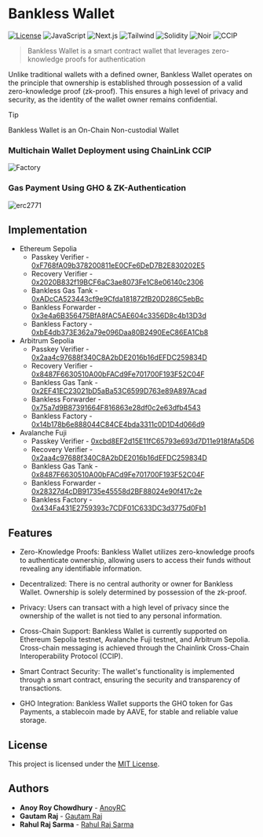 # Bankless Wallet

[![License](https://img.shields.io/badge/license-MIT-blue.svg)](LICENSE)
![JavaScript](https://img.shields.io/badge/Javascript-yellow)
![Next.js](https://img.shields.io/badge/Next.js-gray)
![Tailwind](https://img.shields.io/badge/Tailwind-blue)
![Solidity](https://img.shields.io/badge/Solidity-black)
![Noir](https://img.shields.io/badge/Noir-gray)
![CCIP](https://img.shields.io/badge/CCIP-blue)

> Bankless Wallet is a smart contract wallet that leverages zero-knowledge proofs for authentication

Unlike traditional wallets with a defined owner, Bankless Wallet operates on the principle that ownership is established through possession of a valid zero-knowledge proof (zk-proof). This ensures a high level of privacy and security, as the identity of the wallet owner remains confidential.

> [!TIP]  
> Bankless Wallet is an On-Chain Non-custodial Wallet

### Multichain Wallet Deployment using ChainLink CCIP

![Factory](https://github.com/Muziris-Labs/Valerium_GHO/assets/38689344/f1d61da5-9d39-4c60-8b02-78f56fc66ff9)

### Gas Payment Using GHO & ZK-Authentication

![erc2771](https://github.com/Muziris-Labs/Valerium_GHO/assets/38689344/ef7204f9-5105-4c61-84d4-1ee4a797792d)

## Implementation

- Ethereum Sepolia
  - Passkey Verifier - [0xF768fA09b378200811eE0CFe6DeD7B2E830202E5](https://sepolia.etherscan.io/address/0xF768fA09b378200811eE0CFe6DeD7B2E830202E5#code)
  - Recovery Verifier - [0x2020B832f19BCF6aC3ae8073Fe1C8e06140c2306](https://sepolia.etherscan.io/address/0x2020B832f19BCF6aC3ae8073Fe1C8e06140c2306#code)
  - Bankless Gas Tank - [0xADcCA523443cf9e9Cfda181872fB20D286C5ebBc](https://sepolia.etherscan.io/address/0xADcCA523443cf9e9Cfda181872fB20D286C5ebBc#code)
  - Bankless Forwarder - [0x3e4a6B356475BfA8fAC5AE604c3356D8c4b13D3d](https://sepolia.etherscan.io/address/0x3e4a6B356475BfA8fAC5AE604c3356D8c4b13D3d#code)
  - Bankless Factory - [0xbE4db373E362a79e096Daa80B2490EeC86EA1Cb8](https://sepolia.etherscan.io/address/0xbE4db373E362a79e096Daa80B2490EeC86EA1Cb8#code)
- Arbitrum Sepolia
  - Passkey Verifier - [0x2aa4c97688f340C8A2bDE2016b16dEFDC259834D](https://sepolia.arbiscan.io/address/0x2aa4c97688f340C8A2bDE2016b16dEFDC259834D#code)
  - Recovery Verifier - [0x8487F6630510A00bFACd9Fe701700F193F52C04F](https://sepolia.arbiscan.io/address/0x8487f6630510a00bfacd9fe701700f193f52c04f#code)
  - Bankless Gas Tank - [0x2EF41EC23021bD5aBa53C6599D763e89A897Acad](https://sepolia.arbiscan.io/address/0x2EF41EC23021bD5aBa53C6599D763e89A897Acad#code)
  - Bankless Forwarder - [0x75a7d9B87391664F816863e28df0c2e63dfb4543](https://sepolia.arbiscan.io/address/0x75a7d9B87391664F816863e28df0c2e63dfb4543#code)
  - Bankless Factory - [0x14b178b6e888044C84CE4bda3311c0D1D4d066d9](https://sepolia.arbiscan.io/address/0x14b178b6e888044C84CE4bda3311c0D1D4d066d9#code)
- Avalanche Fuji
  - Passkey Verifier - [0xcbd8EF2d15E11fC65793e693d7D11e918fAfa5D6](https://43113.testnet.snowtrace.io/address/0xcbd8EF2d15E11fC65793e693d7D11e918fAfa5D6/contract/43113/code)
  - Recovery Verifier - [0x2aa4c97688f340C8A2bDE2016b16dEFDC259834D](https://43113.testnet.snowtrace.io/address/0x2aa4c97688f340C8A2bDE2016b16dEFDC259834D/contract/43113/code)
  - Bankless Gas Tank - [0x8487F6630510A00bFACd9Fe701700F193F52C04F](https://43113.testnet.snowtrace.io/address/0x8487F6630510A00bFACd9Fe701700F193F52C04F/contract/43113/code)
  - Bankless Forwarder - [0x28327d4cDB91735e45558d2BF88024e90f417c2e](https://43113.testnet.snowtrace.io/address/0x28327d4cDB91735e45558d2BF88024e90f417c2e/contract/43113/code)
  - Bankless Factory - [0x434Fa431E2759393c7CDF01C633DC3d3775d0Fb1](https://43113.testnet.snowtrace.io/address/0x434Fa431E2759393c7CDF01C633DC3d3775d0Fb1/contract/43113/code)

## Features

- Zero-Knowledge Proofs: Bankless Wallet utilizes zero-knowledge proofs to authenticate ownership, allowing users to access their funds without revealing any identifiable information.

- Decentralized: There is no central authority or owner for Bankless Wallet. Ownership is solely determined by possession of the zk-proof.

- Privacy: Users can transact with a high level of privacy since the ownership of the wallet is not tied to any personal information.

- Cross-Chain Support: Bankless Wallet is currently supported on Ethereum Sepolia testnet, Avalanche Fuji testnet, and Arbitrum Sepolia. Cross-chain messaging is achieved through the Chainlink Cross-Chain Interoperability Protocol (CCIP).

- Smart Contract Security: The wallet's functionality is implemented through a smart contract, ensuring the security and transparency of transactions.

- GHO Integration: Bankless Wallet supports the GHO token for Gas Payments, a stablecoin made by AAVE, for stable and reliable value storage.

## License

This project is licensed under the [MIT License](LICENSE).

## Authors

- **Anoy Roy Chowdhury** - [AnoyRC](https://github.com/AnoyRC)
- **Gautam Raj** - [Gautam Raj](https://github.com/Gautam25Raj)
- **Rahul Raj Sarma** - [Rahul Raj Sarma](https://github.com/ragingrahul)
